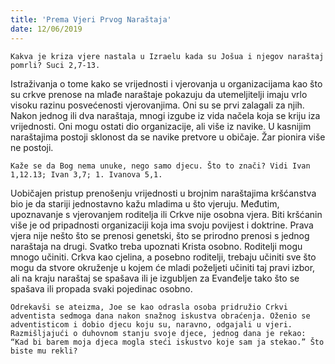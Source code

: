 ```yaml
---
title: 'Prema Vjeri Prvog Naraštaja'
date: 12/06/2019
---
```


`Kakva je kriza vjere nastala u Izraelu kada su Jošua i njegov naraštaj pomrli? Suci 2,7-13.`

Istraživanja o tome kako se vrijednosti i vjerovanja u organizacijama kao što su crkve prenose na mlađe naraštaje pokazuju da utemeljitelji imaju vrlo visoku razinu posvećenosti vjerovanjima. Oni su se prvi zalagali za njih. Nakon jednog ili dva naraštaja, mnogi izgube iz vida načela koja se kriju iza vrijednosti. Oni mogu ostati dio organizacije, ali više iz navike. U kasnijim naraštajima postoji sklonost da se navike pretvore u običaje. Žar pionira više ne postoji.

`Kaže se da Bog nema unuke, nego samo djecu. Što to znači? Vidi Ivan 1,12.13; Ivan 3,7; 1. Ivanova 5,1.`

Uobičajen pristup prenošenju vrijednosti u brojnim naraštajima kršćanstva bio je da stariji jednostavno kažu mladima u što vjeruju. Međutim, upoznavanje s vjerovanjem roditelja ili Crkve nije osobna vjera. Biti kršćanin više je od pripadnosti organizaciji koja ima svoju povijest i doktrine. Prava vjera nije nešto što se prenosi genetski, što se prirodno prenosi s jednog naraštaja na drugi. Svatko treba upoznati Krista osobno. Roditelji mogu mnogo učiniti. Crkva kao cjelina, a posebno roditelji, trebaju učiniti sve što mogu da stvore okruženje u kojem će mladi poželjeti učiniti taj pravi izbor, ali na kraju naraštaj se spašava ili je izgubljen za Evanđelje tako što se spašava ili propada svaki pojedinac osobno.

`Odrekavši se ateizma, Joe se kao odrasla osoba pridružio Crkvi adventista sedmoga dana nakon snažnog iskustva obraćenja. Oženio se adventisticom i dobio djecu koju su, naravno, odgajali u vjeri. Razmišljajući o duhovnom stanju svoje djece, jednog dana je rekao: “Kad bi barem moja djeca mogla steći iskustvo koje sam ja stekao.” Što biste mu rekli?`
